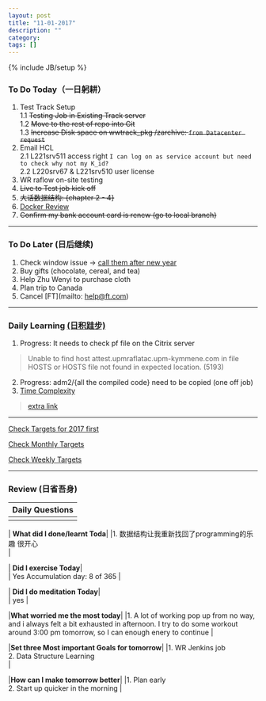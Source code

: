 ```yaml
---
layout: post
title: "11-01-2017"
description: ""
category: 
tags: []
---
```

{% include JB/setup %}


### To Do Today（一日躬耕）

1. Test Track Setup  <br />
	1.1 <s>Testing Job in Existing Track server </s><br />
	1.2 <s>Move to the rest of repo into Git </s> <br />
	1.3 <s>Increase Disk space on wwtrack_pkg /zarchive: `from Datacenter request` </s> <br />
2. Email HCL  <br /> 
	2.1 L221srv511 access right `I can log on as service account but need to check why not my K_id?`  <br />
	2.2 L220srv67 & L221srv510 user license <br />
3. WR raflow on-site testing 
4. <s>Live to Test job kick off</s>
5. <s>大话数据结构: {chapter 2 - 4} </s>
6. [Docker Review](https://github.com/wsargent/docker-cheat-sheet)
7. <s>Confirm my bank account card is renew (go to local branch)</s>

---

### To Do Later (日后继续) 

1. Check window issue -> [call them after new year](http://neil526.tripod.com/)
2. Buy gifts (chocolate, cereal, and tea)
3. Help Zhu Wenyi to purchase cloth 
5. Plan trip to Canada
6. Cancel [FT](mailto: help@ft.com)


---

### Daily Learning [(日积跬步)](https://yitianxu.github.io/2017/01/05/learning-summary)

1. Progress: It needs to check pf file on the Citrix server 
> Unable to find host attest.upmraflatac.upm-kymmene.com in file HOSTS or HOSTS file not found in expected location. (5193) 
2. Progress: adm2/{all the compiled code} need to be copied (one off job)
3. [Time Complexity](https://en.wikipedia.org/wiki/Time_complexity) <br />
> [extra link](http://www.cnblogs.com/songQQ/archive/2009/10/20/1587122.html) 
---

[Check Targets for 2017 first](https://yitianxu.github.io/2016/12/30/resolution-for-2017)

[Check Monthly Targets](https://yitianxu.github.io/pages/monthly%20targets/Monthly)

[Check Weekly Targets](https://yitianxu.github.io/pages/weekly%20targets/Weekly%20Targets) 

---

### Review (日省吾身)

| Daily Questions                   |                                           
|:----------------------------------|
|                                   |

| **What did I done/learnt Toda**| 
|1. 数据结构让我重新找回了programming的乐趣 很开心 <br />    |

| **Did I exercise Today**|          
|  Yes Accumulation day: 8 of 365     |

| **Did I do meditation Today**|          
|  yes   |

|**What worried me the most today**|
|1. A lot of working pop up from no way, and i always felt a bit exhausted in afternoon. I try to do some workout around 3:00 pm tomorrow, so I can enough enery to continue                                |

|**Set three Most important Goals for tomorrow**|
|1. WR Jenkins job <br /> 2. Data Structure Learning <br />                                        |

|**How can I make tomorrow better**|
|1. Plan early <br /> 2. Start up quicker in the morning                          |